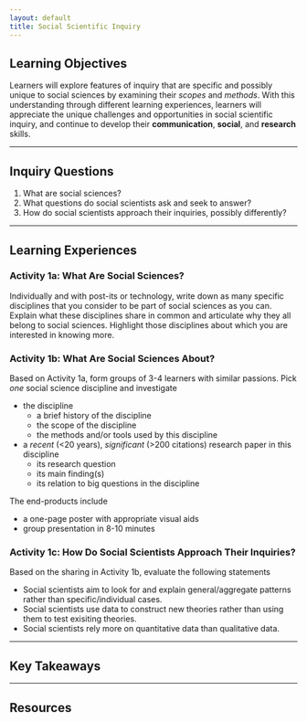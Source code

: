 ```yaml
---
layout: default
title: Social Scientific Inquiry
---
```


## Learning Objectives
Learners will explore features of inquiry that are specific and possibly unique to social sciences by examining their *scopes* and *methods*. With this understanding through different learning experiences, learners will appreciate the unique challenges and opportunities in social scientific inquiry, and continue to develop their **communication**, **social**, and **research** skills.

---

## Inquiry Questions
1. What are social sciences?
2. What questions do social scientists ask and seek to answer?
3. How do social scientists approach their inquiries, possibly differently?

---

## Learning Experiences

### Activity 1a: What Are Social Sciences?

Individually and with post-its or technology, write down as many specific disciplines that you consider to be part of social sciences as you can. Explain what these disciplines share in common and articulate why they all belong to social sciences. Highlight those disciplines about which you are interested in knowing more.

### Activity 1b: What Are Social Sciences About?

Based on Activity 1a, form groups of 3-4 learners with similar passions. Pick *one* social science discipline and investigate
- the discipline
  - a brief history of the discipline
  - the scope of the discipline
  - the methods and/or tools used by this discipline
- a *recent* (<20 years), *significant* (>200 citations) research paper in this discipline
  - its research question
  - its main finding(s)
  - its relation to big questions in the discipline

The end-products include
- a one-page poster with appropriate visual aids
- group presentation in 8-10 minutes

### Activity 1c: How Do Social Scientists Approach Their Inquiries?

Based on the sharing in Activity 1b, evaluate the following statements
- Social scientists aim to look for and explain general/aggregate patterns rather than specific/individual cases.
- Social scientists use data to construct new theories rather than using them to test exisiting theories.
- Social scientists rely more on quantitative data than qualitative data.

---

## Key Takeaways

---

## Resources


